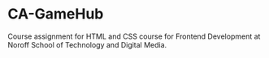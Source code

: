 # CA-GameHub
Course assignment for HTML and CSS course for Frontend Development at Noroff School of Technology and Digital Media.
